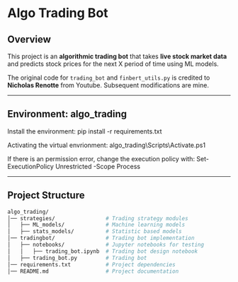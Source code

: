 # Algo Trading Bot

## Overview
This project is an **algorithmic trading bot** that takes **live stock market data** and predicts stock prices for the next X period of time using ML models.

The original code for `trading_bot` and `finbert_utils.py` is credited to **Nicholas Renotte** from Youtube. Subsequent modifications are mine.

---
## Environment: algo_trading

Install the environment: pip install -r requirements.txt

Activating the virtual envrionment: algo_trading\Scripts\Activate.ps1

If there is an permission error, change the execution policy with: Set-ExecutionPolicy Unrestricted -Scope Process

---
## Project Structure
```bash
algo_trading/
│── strategies/                # Trading strategy modules
│   ├── ML_models/             # Machine learning models
│   ├── stats_models/          # Statistic based models
│── tradingbot/                # Trading bot implementation
│   ├── notebooks/             # Jupyter notebooks for testing
│   │   ├── trading_bot.ipynb  # Trading bot design notebook
│   ├── trading_bot.py         # Trading bot
│── requirements.txt           # Project dependencies
│── README.md                  # Project documentation
```